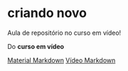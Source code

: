 # criando novo
 Aula de repositório no curso em vídeo!
 
 Do **curso em vídeo**
 
[Material Markdown](https://docs.pipz.com/central-de-ajuda/learning-center/guia-basico-de-markdown#open)
[Vídeo Markdown](https://www.youtube.com/watch?v=LntSB-gl-ZI&list=PLHz_AreHm4dm7ZULPAmadvNhH6vk9oNZA&index=10)
